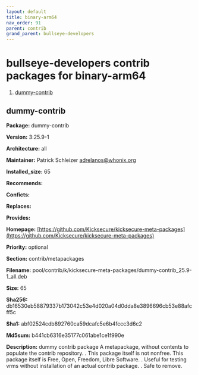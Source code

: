 ```yaml
---
layout: default
title: binary-arm64
nav_order: 91
parent: contrib
grand_parent: bullseye-developers
---
```


# bullseye-developers contrib packages for binary-arm64


  1. [dummy-contrib](#dummy-contrib)
  



## dummy-contrib 

**Package:** dummy-contrib

**Version:** 3:25.9-1

**Architecture:**  all

**Maintainer:**  Patrick Schleizer <adrelanos@whonix.org>

**Installed_size:**  65

**Recommends:**  

**Conficts:**  

**Replaces:**  

**Provides:**  

**Homepage:**  [https://github.com/Kicksecure/kicksecure-meta-packages](https://github.com/Kicksecure/kicksecure-meta-packages)

**Priority:**  optional

**Section:** contrib/metapackages

**Filename:**  pool/contrib/k/kicksecure-meta-packages/dummy-contrib_25.9-1_all.deb

**Size:**  65

**Sha256:**  db16530eb58879337b173042c53e4d020a04d0dda8e3896696cb53e88afcff5c

**Sha1:**  abf02524cdb892760ca59dcafc5e6b4fccc3d6c2

**Md5sum:**  b441cb6316e35177c061abe1ce1f990e

**Description:** dummy contrib package
 A metapackage, without contents to populate the contrib repository.
 .
 This package itself is not nonfree.
 This package itself is Free, Open, Freedom, Libre Software.
 .
 Useful for testing vrms without installation of an actual contrib package.
 .
 Safe to remove.



